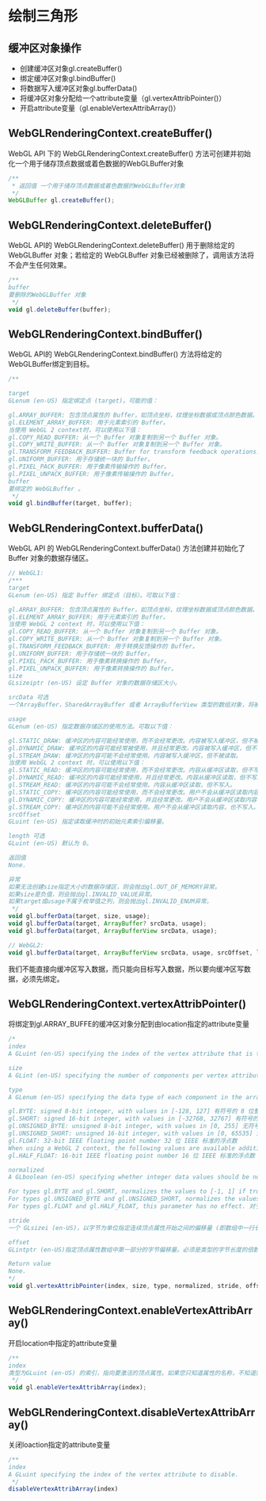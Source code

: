 # 绘制三角形

## 缓冲区对象操作

- 创建缓冲区对象gl.createBuffer()
- 绑定缓冲区对象gl.bindBuffer()
- 将数据写入缓冲区对象gl.bufferData()
- 将缓冲区对象分配给一个attribute变量（gl.vertexAttribPointer()）
- 开启attribute变量（gl.enableVertexAttribArray()）

## WebGLRenderingContext.createBuffer()
WebGL API 下的 WebGLRenderingContext.createBuffer() 方法可创建并初始化一个用于储存顶点数据或着色数据的WebGLBuffer对象

```js
/**
 * 返回值 一个用于储存顶点数据或着色数据的WebGLBuffer对象
 */
WebGLBuffer gl.createBuffer();
```

## WebGLRenderingContext.deleteBuffer()
WebGL API的 WebGLRenderingContext.deleteBuffer() 用于删除给定的 WebGLBuffer 对象；若给定的 WebGLBuffer 对象已经被删除了，调用该方法将不会产生任何效果。

```js
/**
buffer
要删除的WebGLBuffer 对象
 */
void gl.deleteBuffer(buffer);
```

## WebGLRenderingContext.bindBuffer()
WebGL API的 WebGLRenderingContext.bindBuffer() 方法将给定的WebGLBuffer绑定到目标。

```js
/**

target
GLenum (en-US) 指定绑定点 (target)。可能的值：

gl.ARRAY_BUFFER: 包含顶点属性的 Buffer，如顶点坐标，纹理坐标数据或顶点颜色数据。
gl.ELEMENT_ARRAY_BUFFER: 用于元素索引的 Buffer。
当使用 WebGL 2 context时，可以使用以下值：
gl.COPY_READ_BUFFER: 从一个 Buffer 对象复制到另一个 Buffer 对象。
gl.COPY_WRITE_BUFFER: 从一个 Buffer 对象复制到另一个 Buffer 对象。
gl.TRANSFORM_FEEDBACK_BUFFER: Buffer for transform feedback operations.
gl.UNIFORM_BUFFER: 用于存储统一块的 Buffer。
gl.PIXEL_PACK_BUFFER: 用于像素传输操作的 Buffer。
gl.PIXEL_UNPACK_BUFFER: 用于像素传输操作的 Buffer。
buffer
要绑定的 WebGLBuffer 。
 */
void gl.bindBuffer(target, buffer);
```

## WebGLRenderingContext.bufferData()
WebGL API 的 WebGLRenderingContext.bufferData() 方法创建并初始化了 Buffer 对象的数据存储区。

```js
// WebGL1:
/***
target
GLenum (en-US) 指定 Buffer 绑定点（目标）。可取以下值：

gl.ARRAY_BUFFER: 包含顶点属性的 Buffer，如顶点坐标，纹理坐标数据或顶点颜色数据。
gl.ELEMENT_ARRAY_BUFFER: 用于元素索引的 Buffer。
当使用 WebGL 2 context 时，可以使用以下值：
gl.COPY_READ_BUFFER: 从一个 Buffer 对象复制到另一个 Buffer 对象。
gl.COPY_WRITE_BUFFER: 从一个 Buffer 对象复制到另一个 Buffer 对象。
gl.TRANSFORM_FEEDBACK_BUFFER: 用于转换反馈操作的 Buffer。
gl.UNIFORM_BUFFER: 用于存储统一块的 Buffer。
gl.PIXEL_PACK_BUFFER: 用于像素转换操作的 Buffer。
gl.PIXEL_UNPACK_BUFFER: 用于像素转换操作的 Buffer。
size
GLsizeiptr (en-US) 设定 Buffer 对象的数据存储区大小。

srcData 可选
一个ArrayBuffer，SharedArrayBuffer 或者 ArrayBufferView 类型的数组对象，将被复制到 Buffer 的数据存储区。如果为null，数据存储区仍会被创建，但是不会进行初始化和定义。

usage
GLenum (en-US) 指定数据存储区的使用方法。可取以下值：

gl.STATIC_DRAW: 缓冲区的内容可能经常使用，而不会经常更改。内容被写入缓冲区，但不被读取。但会绘制很多次
gl.DYNAMIC_DRAW: 缓冲区的内容可能经常被使用，并且经常更改。内容被写入缓冲区，但不被读取。绘制多次
gl.STREAM_DRAW: 缓冲区的内容可能不会经常使用。内容被写入缓冲区，但不被读取。
当使用 WebGL 2 context 时，可以使用以下值：
gl.STATIC_READ: 缓冲区的内容可能经常使用，而不会经常更改。内容从缓冲区读取，但不写入。
gl.DYNAMIC_READ: 缓冲区的内容可能经常使用，并且经常更改。内容从缓冲区读取，但不写入。
gl.STREAM_READ: 缓冲区的内容可能不会经常使用。内容从缓冲区读取，但不写入。
gl.STATIC_COPY: 缓冲区的内容可能经常使用，而不会经常更改。用户不会从缓冲区读取内容，也不写入。
gl.DYNAMIC_COPY: 缓冲区的内容可能经常使用，并且经常更改。用户不会从缓冲区读取内容，也不写入。
gl.STREAM_COPY: 缓冲区的内容可能不会经常使用。用户不会从缓冲区读取内容，也不写入。
srcOffset
GLuint (en-US) 指定读取缓冲时的初始元素索引偏移量。

length 可选
GLuint (en-US) 默认为 0。

返回值
None.

异常
如果无法创建size指定大小的数据存储区，则会抛出gl.OUT_OF_MEMORY异常。
如果size是负值，则会抛出gl.INVALID_VALUE异常。
如果target或usage不属于枚举值之列，则会抛出gl.INVALID_ENUM异常。
 */
void gl.bufferData(target, size, usage);
void gl.bufferData(target, ArrayBuffer? srcData, usage);
void gl.bufferData(target, ArrayBufferView srcData, usage);

// WebGL2:
void gl.bufferData(target, ArrayBufferView srcData, usage, srcOffset, length);
```
我们不能直接向缓冲区写入数据，而只能向目标写入数据，所以要向缓冲区写数据，必须先绑定。

## WebGLRenderingContext.vertexAttribPointer()
将绑定到gl.ARRAY_BUFFE的缓冲区对象分配到由location指定的attribute变量
```js
/*
index
A GLuint (en-US) specifying the index of the vertex attribute that is to be modified. 指定要修改的顶点属性的索引。

size
A GLint (en-US) specifying the number of components per vertex attribute. Must be 1, 2, 3, or 4. 指定每个顶点属性的组成数量，必须是 1，2，3 或 4。

type
A GLenum (en-US) specifying the data type of each component in the array. Possible values: 指定数组中每个元素的数据类型可能是：

gl.BYTE: signed 8-bit integer, with values in [-128, 127] 有符号的 8 位整数，范围 [-128, 127]
gl.SHORT: signed 16-bit integer, with values in [-32768, 32767] 有符号的 16 位整数，范围 [-32768, 32767]
gl.UNSIGNED_BYTE: unsigned 8-bit integer, with values in [0, 255] 无符号的 8 位整数，范围 [0, 255]
gl.UNSIGNED_SHORT: unsigned 16-bit integer, with values in [0, 65535] 无符号的 16 位整数，范围 [0, 65535]
gl.FLOAT: 32-bit IEEE floating point number 32 位 IEEE 标准的浮点数
When using a WebGL 2 context, the following values are available additionally: 使用 WebGL2 版本的还可以使用以下值：
gl.HALF_FLOAT: 16-bit IEEE floating point number 16 位 IEEE 标准的浮点数

normalized
A GLboolean (en-US) specifying whether integer data values should be normalized into a certain range when being casted to a float. 当转换为浮点数时是否应该将整数数值归一化到特定的范围。

For types gl.BYTE and gl.SHORT, normalizes the values to [-1, 1] if true. 对于类型gl.BYTE和gl.SHORT，如果是 true 则将值归一化为 [-1, 1]
For types gl.UNSIGNED_BYTE and gl.UNSIGNED_SHORT, normalizes the values to [0, 1] if true. 对于类型gl.UNSIGNED_BYTE和gl.UNSIGNED_SHORT，如果是 true 则将值归一化为 [0, 1]
For types gl.FLOAT and gl.HALF_FLOAT, this parameter has no effect. 对于类型gl.FLOAT和gl.HALF_FLOAT，此参数无效

stride
一个 GLsizei (en-US)，以字节为单位指定连续顶点属性开始之间的偏移量 (即数组中一行长度)。不能大于 255。如果 stride 为 0，则假定该属性是紧密打包的，即不交错属性，每个属性在一个单独的块中，下一个顶点的属性紧跟当前顶点之后。

offset
GLintptr (en-US)指定顶点属性数组中第一部分的字节偏移量。必须是类型的字节长度的倍数。

Return value
None.
*/
void gl.vertexAttribPointer(index, size, type, normalized, stride, offset);
```

## WebGLRenderingContext.enableVertexAttribArray()
开启location中指定的attribute变量
```js
/**
index
类型为GLuint (en-US) 的索引，指向要激活的顶点属性。如果您只知道属性的名称，不知道索引，您可以使用以下方法来获取索引getAttribLocation().
 */
void gl.enableVertexAttribArray(index);
```

## WebGLRenderingContext.disableVertexAttribArray()
关闭loaction指定的attribute变量
```js
/**
index
A GLuint specifying the index of the vertex attribute to disable.
 */
disableVertexAttribArray(index)
```